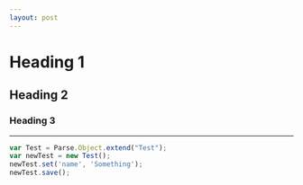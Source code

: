 ```yaml
---
layout: post
---
```


# Heading 1
## Heading 2
### Heading 3
---

```javascript
var Test = Parse.Object.extend("Test");
var newTest = new Test();
newTest.set('name', 'Something');
newTest.save();
```
